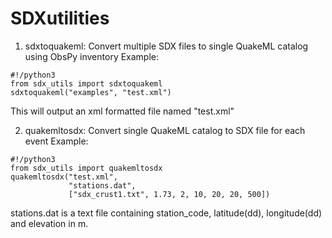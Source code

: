 # SDXutilities
1. sdxtoquakeml: Convert multiple SDX files to single QuakeML catalog using ObsPy inventory
Example: 
```
#!/python3
from sdx_utils import sdxtoquakeml
sdxtoquakeml("examples", "test.xml")
```
This will output an xml formatted file named "test.xml"

2. quakemltosdx: Convert single QuakeML catalog to SDX file for each event
Example:
```
#!/python3
from sdx_utils import quakemltosdx
quakemltosdx("test.xml",
             "stations.dat",
             ["sdx_crust1.txt", 1.73, 2, 10, 20, 20, 500])
```
stations.dat is a text file containing station_code, latitude(dd), longitude(dd) and elevation in m.

